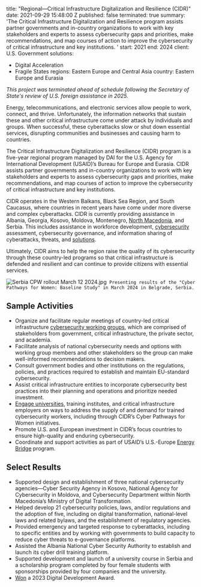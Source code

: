 
title: "Regional—Critical Infrastructure Digitalization and Resilience (CIDR)"
date: 2021-09-29 15:48:00 Z
published: false
terminated: true
summary: 'The Critical Infrastructure Digitalization and Resilience program assists
  partner governments and in-country organizations to work with key stakeholders and
  experts to assess cybersecurity gaps and priorities, make recommendations, and map
  courses of action to improve the cybersecurity of critical infrastructure and key
  institutions. '
start: 2021
end: 2024
client: U.S. Government
solutions:
- Digital Acceleration
- Fragile States
regions: Eastern Europe and Central Asia
country: Eastern Europe and Eurasia


<aside><em>This project was terminated ahead of schedule following the Secretary of State's review of U.S. foreign assistance in 2025.</em></aside>

Energy, telecommunications, and electronic services allow people to work, connect, and thrive. Unfortunately, the information networks that sustain these and other critical infrastructure come under attack by individuals and groups. When successful, these cyberattacks slow or shut down essential services, disrupting communities and businesses and causing harm to countries.

The Critical Infrastructure Digitalization and Resilience (CIDR) program is a five-year regional program managed by DAI for the U.S. Agency for International Development (USAID)’s Bureau for Europe and Eurasia. CIDR assists partner governments and in-country organizations to work with key stakeholders and experts to assess cybersecurity gaps and priorities, make recommendations, and map courses of action to improve the cybersecurity of critical infrastructure and key institutions.

CIDR operates in the Western Balkans, Black Sea Region, and South Caucasus, where countries in recent years have come under more diverse and complex cyberattacks. CIDR is currently providing assistance in Albania, Georgia, Kosovo, Moldova, Montenegro, [North Macedonia](https://dai-global-digital.com/overcoming-gender-biases-to-support-cyber-workforce-development-in-north-macedonia.html), and Serbia. This includes assistance in workforce development, [cybersecurity](https://dai-global-digital.com/north-macedonia-completes-cybersecurity-coordination-exercise.html) assessment, cybersecurity governance, and information sharing of cyberattacks, threats, and [solutions](https://dai-global-digital.com/how-multi-stakeholder-coalitions-can-enhance-policy-and-regulatory-frameworks-for-cybersecurity.html).

Ultimately, CIDR aims to help the region raise the quality of its cybersecurity through these country-led programs so that critical infrastructure is defended and resilient and can continue to provide citizens with essential services.

![Serbia CPW rollout March 12 2024.jpg](/uploads/Serbia%20CPW%20rollout%20March%2012%202024.jpg)` Presenting results of the "Cyber Pathways for Women: Baseline Study" in March 2024 in Belgrade, Serbia.`

## Sample Activities

* Organize and facilitate regular meetings of country-led critical infrastructure [cybersecurity working groups](https://medium.com/usaid-2030/ctrl-alt-defend-3649d4bc9433), which are comprised of stakeholders from government, critical infrastructure, the private sector, and academia.
* Facilitate analysis of national cybersecurity needs and options with working group members and other stakeholders so the group can make well-informed recommendations to decision makers.
* Consult government bodies and other institutions on the regulations, policies, and practices required to establish and maintain EU-standard cybersecurity.
* Assist critical infrastructure entities to incorporate cybersecurity best practices into their planning and operations and prioritize needed investment.
* [Engage universities](https://dai-global-digital.com/overcoming-gender-biases-to-support-cyber-workforce-development-in-north-macedonia.html), training institutes, and critical infrastructure employers on ways to address the supply of and demand for trained cybersecurity workers, including through CIDR’s Cyber Pathways for Women initiatives.
* Promote U.S. and European investment in CIDR’s focus countries to ensure high-quality and enduring cybersecurity.
* Coordinate and support activities as part of USAID’s U.S.-Europe [Energy Bridge](https://www.usaid.gov/about-us/organization/bureau-europe-eurasia/us-europe-energy-bridge) program.

## Select Results

* Supported design and establishment of three national cybersecurity agencies—Cyber Security Agency in Kosovo, National Agency for Cybersecurity in Moldova, and Cybersecurity Department within North Macedonia’s Ministry of Digital Transformation. 
* Helped develop 21 cybersecurity policies, laws, and/or regulations and the adoption of five, including on digital transformation, national-level laws and related bylaws, and the establishment of regulatory agencies. 
* Provided emergency and targeted response to cyberattacks, including to specific entities and by working with governments to build capacity to reduce cyber threats to e-governance platforms. 
* Assisted the Albania National Cyber Security Authority to establish and launch its cyber drill training platform. 
* Supported development and launch of a university course in Serbia and a scholarship program completed by four female students with sponsorships provided by four companies and the university. 
* [Won](https://www.dai.com/news/dais-cidr-program-wins-usaid-2023-digital-development-award) a 2023 Digital Development Award.
